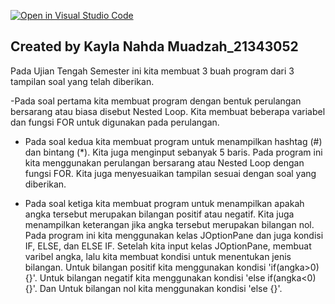 [![Open in Visual Studio Code](https://classroom.github.com/assets/open-in-vscode-c66648af7eb3fe8bc4f294546bfd86ef473780cde1dea487d3c4ff354943c9ae.svg)](https://classroom.github.com/online_ide?assignment_repo_id=8985687&assignment_repo_type=AssignmentRepo)
## Created by Kayla Nahda Muadzah_21343052
Pada Ujian Tengah Semester ini kita membuat 3 buah program dari 3 tampilan soal yang telah diberikan. 

-Pada soal pertama kita membuat program dengan bentuk perulangan bersarang atau biasa disebut Nested Loop. Kita membuat beberapa variabel dan fungsi FOR untuk digunakan pada perulangan.

- Pada soal kedua kita membuat program untuk menampilkan hashtag (#) dan bintang (*). Kita juga menginput sebanyak 5 baris. Pada program ini kita menggunakan perulangan bersarang atau Nested Loop dengan fungsi FOR. Kita juga menyesuaikan tampilan sesuai dengan soal yang diberikan.

- Pada soal ketiga kita membuat program untuk menampilkan apakah angka tersebut merupakan bilangan positif atau negatif. Kita juga menampilkan keterangan jika angka tersebut merupakan bilangan nol. Pada program ini kita menggunakan kelas JOptionPane dan juga kondisi IF, ELSE, dan ELSE IF. Setelah kita input kelas JOptionPane, membuat varibel angka, lalu kita membuat kondisi untuk menentukan jenis bilangan. Untuk bilangan positif kita menggunakan kondisi 'if(angka>0) {}'. Untuk bilangan negatif kita menggunakan kondisi 'else if(angka<0) {}'. Dan Untuk bilangan nol kita menggunakan kondisi 'else {}'.
